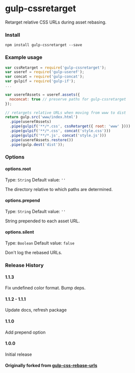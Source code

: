 gulp-cssretarget
================

Retarget relative CSS URLs during asset rebasing.

### Install
```shell
npm install gulp-cssretarget --save
```

### Example usage
```js
var cssRetarget = require('gulp-cssretarget');
var useref = require('gulp-useref');
var concat = require('gulp-concat');
var gulpif = require('gulp-if');
...

var userefAssets = useref.assets({
  noconcat: true // preserve paths for gulp-cssretarget
});

// retargets relative URLs when moving from www to dist
return gulp.src('www/index.html')
  .pipe(userefAssets)
  .pipe(gulpif('**/*.css', cssRetarget({ root: 'www' })))
  .pipe(gulpif('**/*.css', concat('style.css')))
  .pipe(gulpif('**/*.js', concat('style.js')))
  .pipe(userefAssets.restore())
  .pipe(gulp.dest('dist'));
```

### Options
#### options.root
Type: `String`
Default value: `''`

The directory relative to which paths are determined.

#### options.prepend
Type: `String`
Default value: `''`

String prepended to each asset URL.

#### options.silent
Type: `Boolean`
Default value: `false`

Don't log the rebased URLs.


### Release History
#### 1.1.3
  Fix undefined color format. Bump deps.
#### 1.1.2 - 1.1.1
  Update docs, refresh package
#### 1.1.0
  Add prepend option
#### 1.0.0
  Initial release

#### Originally forked from [gulp-css-rebase-urls](https://github.com/kjbekkelund/gulp-css-rebase-urls)
